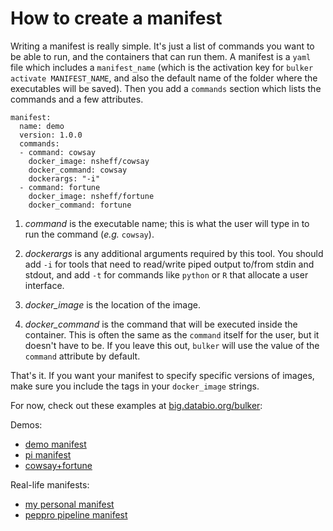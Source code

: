 # How to create a manifest

Writing a manifest is really simple. It's just a list of commands you want to be able to run, and the containers that can run them. A manifest is a `yaml` file which includes a `manifest_name` (which is the activation key for `bulker activate MANIFEST_NAME`, and also the default name of the folder where the executables will be saved). Then you add a `commands` section which lists the commands and a few attributes.

```
manifest:
  name: demo
  version: 1.0.0
  commands:
  - command: cowsay
    docker_image: nsheff/cowsay
    docker_command: cowsay
    dockerargs: "-i"
  - command: fortune
    docker_image: nsheff/fortune
    docker_command: fortune
```
1. *command* is the executable name; this is what the user will type in to run the command (*e.g.* `cowsay`).

2. *dockerargs* is any additional arguments required by this tool. You should add `-i` for tools that need to read/write piped output to/from stdin and stdout, and add `-t` for commands like `python` or `R` that allocate a user interface.

3. *docker_image* is the location of the image.

4. *docker_command* is the command that will be executed inside the container. This is often the same as the `command` itself for the user, but it doesn't have to be. If you leave this out, `bulker` will use the value of the `command` attribute by default.

That's it. If you want your manifest to specify specific versions of images, make sure you include the tags in your `docker_image` strings.

For now, check out these examples at [big.databio.org/bulker](http://big.databio.org/bulker):

Demos:

- [demo manifest](http://big.databio.org/bulker/demo.yaml)
- [pi manifest](http://big.databio.org/bulker/pi.yaml)
- [cowsay+fortune](http://big.databio.org/bulker/cowsay_fortune.yaml)

Real-life manifests:

- [my personal manifest](http://big.databio.org/bulker/databio/nsheff.yaml)
- [peppro pipeline manifest](http://big.databio.org/bulker/databio/peppro.yaml)
